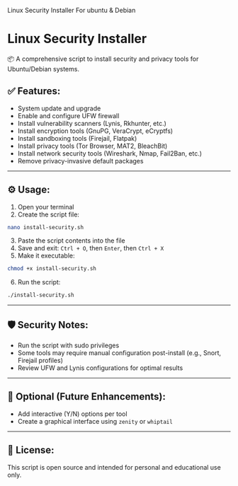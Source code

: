Linux Security Installer For ubuntu & Debian
# Linux Security Installer

📦 A comprehensive script to install security and privacy tools for Ubuntu/Debian systems.

## ✅ Features:
- System update and upgrade
- Enable and configure UFW firewall
- Install vulnerability scanners (Lynis, Rkhunter, etc.)
- Install encryption tools (GnuPG, VeraCrypt, eCryptfs)
- Install sandboxing tools (Firejail, Flatpak)
- Install privacy tools (Tor Browser, MAT2, BleachBit)
- Install network security tools (Wireshark, Nmap, Fail2Ban, etc.)
- Remove privacy-invasive default packages

---

## ⚙️ Usage:

1. Open your terminal
2. Create the script file:
```bash
nano install-security.sh
```
3. Paste the script contents into the file
4. Save and exit: `Ctrl + O`, then `Enter`, then `Ctrl + X`
5. Make it executable:
```bash
chmod +x install-security.sh
```
6. Run the script:
```bash
./install-security.sh
```

---

## 🛡️ Security Notes:
- Run the script with sudo privileges
- Some tools may require manual configuration post-install (e.g., Snort, Firejail profiles)
- Review UFW and Lynis configurations for optimal results

---

## 🧪 Optional (Future Enhancements):
- Add interactive (Y/N) options per tool
- Create a graphical interface using `zenity` or `whiptail`

---

## 📜 License:
This script is open source and intended for personal and educational use only.

